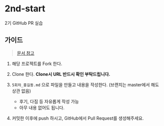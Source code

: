 # 2nd-start
2기 GitHub PR 실습

## 가이드

> [문서 참고](https://hg-edu.notion.site/GitHub-Pull-Request-fdea6eb3d7054b36ae8ee2888b6e1f9b)

1. 해당 프로젝트를 Fork 한다.

2. Clone 한다. **Clone시 URL 반드시 확인 부탁드립니다.**

3. `5회차_홍길동.md` 으로 파일을 만들고 내용을 작성한다. (브랜치는 master에서 해도 상관 없음)

    * 후기, 다짐 등 자유롭게 작성 가능 
    * 아무 내용 없어도 됩니다. 
    
4. 커밋한 이후에 push 하시고, GitHub에서 Pull Request를 생성해주세요. 

